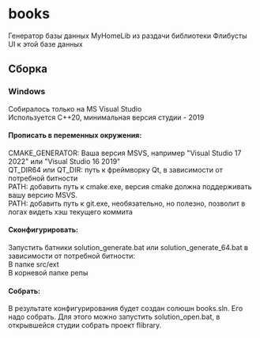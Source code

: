 # books

Генератор базы данных MyHomeLib из раздачи библиотеки Флибусты  
UI к этой базе данных  

## Сборка  
### Windows  
Собиралось только на MS Visual Studio  
Используется C++20, минимальная версия студии - 2019  

#### Прописать в переменных окружения:  
CMAKE_GENERATOR: Ваша версия MSVS, например "Visual Studio 17 2022" или "Visual Studio 16 2019"  
QT_DIR64 или QT_DIR: путь к фреймворку Qt, в зависимости от потребной битности  
PATH: добавить путь к cmake.exe, версия cmake должна поддерживать вашу версию MSVS.  
PATH: добавить путь к git.exe, необязательно, но полезно, позволит в логах видеть хэш текущего коммита  

#### Сконфигурировать:
Запустить  батники solution_generate.bat или solution_generate_64.bat в зависимости от потребной битности:  
В папке src/ext  
В корневой папке репы  

#### Собрать:
В результате конфигурирования будет создан солюшн books.sln. Его надо собрать. Для этого можно запустить solution_open.bat, в открывшейся студии собрать проект flibrary.  
